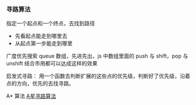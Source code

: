 ### 寻路算法
指定一个起点和一个终点，去找到路径
- 先看起点能走到哪里去
- 从起点第一步能走到哪里

广度优先搜索
queue 数组，先进先出，js 中数组里面的 push 与 shift，pop 与 unshift 结合市用都可以达成这样的效果

启发式寻路：
用一个函数去判断扩展的这些点的优先级，判断好了优先级，沿着点的方向，优先的去找寻路。

A* 算法
[A星寻路算法](https://zhuanlan.zhihu.com/p/80381993)

